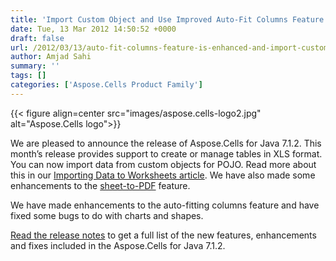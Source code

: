 ```yaml
---
title: 'Import Custom Object and Use Improved Auto-Fit Columns Feature'
date: Tue, 13 Mar 2012 14:50:52 +0000
draft: false
url: /2012/03/13/auto-fit-columns-feature-is-enhanced-and-import-custom-objects-with-aspose.cells-for-java-7.1.2/
author: Amjad Sahi
summary: ''
tags: []
categories: ['Aspose.Cells Product Family']
---
```




{{< figure align=center src="images/aspose.cells-logo2.jpg" alt="Aspose.Cells logo">}}


We are pleased to announce the release of Aspose.Cells for Java 7.1.2. This month’s release provides support to create or manage tables in XLS format. You can now import data from custom objects for POJO. Read more about this in our [Importing Data to Worksheets article][1]. We have also made some enhancements to the [sheet-to-PDF][2] feature.

We have made enhancements to the auto-fitting columns feature and have fixed some bugs to do with charts and shapes.

[Read the release notes][3] to get a full list of the new features, enhancements and fixes included in the Aspose.Cells for Java 7.1.2.




[1]: http://docs.aspose.com/display/cellsjava/Importing+Data+to+Worksheets
[2]: http://docs.aspose.com/display/cellsjava/Converting+Worksheet+to+Image
[3]: http://www.aspose.com/community/files/72/java-components/aspose.cells-for-java/entry367790.aspx




